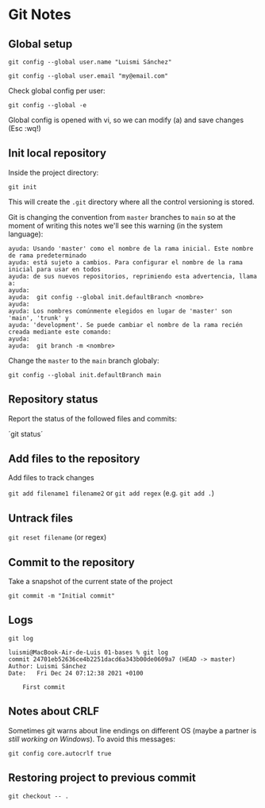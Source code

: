 # Git Notes

## Global setup

`git config --global user.name "Luismi Sánchez"`

`git config --global user.email "my@email.com"`

Check global config per user:

`git config --global -e`

Global config is opened with vi, so we can modify (a) and save changes (Esc :wq!)

## Init local repository

Inside the project directory:

`git init`

This will create the `.git` directory where all the control versioning is stored.

Git is changing the convention from `master` branches to `main` so at the moment of writing this notes we'll see this warning (in the system language):

```
ayuda: Usando 'master' como el nombre de la rama inicial. Este nombre de rama predeterminado
ayuda: está sujeto a cambios. Para configurar el nombre de la rama inicial para usar en todos
ayuda: de sus nuevos repositorios, reprimiendo esta advertencia, llama a:
ayuda:
ayuda: 	git config --global init.defaultBranch <nombre>
ayuda:
ayuda: Los nombres comúnmente elegidos en lugar de 'master' son 'main', 'trunk' y
ayuda: 'development'. Se puede cambiar el nombre de la rama recién creada mediante este comando:
ayuda:
ayuda: 	git branch -m <nombre>
```
Change the `master` to the `main` branch globaly:

`git config --global init.defaultBranch main`

## Repository status

Report the status of the followed files and commits:

´git status´

## Add files to the repository

Add files to track changes

`git add filename1 filename2` or `git add regex` (e.g. `git add .`)

## Untrack files

`git reset filename` (or regex)

## Commit to the repository

Take a snapshot of the current state of the project

`git commit -m "Initial commit"`

## Logs

`git log`

```
luismi@MacBook-Air-de-Luis 01-bases % git log
commit 24701eb52636ce4b2251dacd6a343b00de0609a7 (HEAD -> master)
Author: Luismi Sánchez
Date:   Fri Dec 24 07:12:38 2021 +0100

    First commit
```

## Notes about CRLF

Sometimes git warns about line endings on different OS (maybe a partner is *still working on Windows*). To avoid this messages:

`git config core.autocrlf true`

## Restoring project to previous commit

`git checkout -- .`